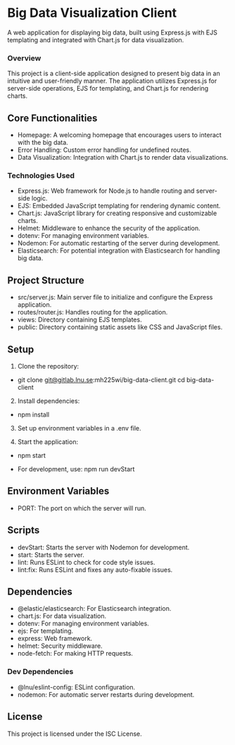 # Big Data Visualization Client

A web application for displaying big data, built using Express.js with EJS templating and integrated with Chart.js for data visualization.

### Overview

This project is a client-side application designed to present big data in an intuitive and user-friendly manner. The application utilizes Express.js for server-side operations, EJS for templating, and Chart.js for rendering charts.

## Core Functionalities

  - Homepage: A welcoming homepage that encourages users to interact with the big data.
  - Error Handling: Custom error handling for undefined routes.
  - Data Visualization: Integration with Chart.js to render data visualizations.

### Technologies Used

  -  Express.js: Web framework for Node.js to handle routing and server-side logic.
 -   EJS: Embedded JavaScript templating for rendering dynamic content.
 -   Chart.js: JavaScript library for creating responsive and customizable charts.
 -   Helmet: Middleware to enhance the security of the application.
 -   dotenv: For managing environment variables.
 -   Nodemon: For automatic restarting of the server during development.
 -   Elasticsearch: For potential integration with Elasticsearch for handling big data.

## Project Structure

 -   src/server.js: Main server file to initialize and configure the Express application.
 -   routes/router.js: Handles routing for the application.
 -   views: Directory containing EJS templates.
 -   public: Directory containing static assets like CSS and JavaScript files.

## Setup

  1.  Clone the repository:

  -  git clone git@gitlab.lnu.se:mh225wi/big-data-client.git
    cd big-data-client

2. Install dependencies:

- npm install

3. Set up environment variables in a .env file.

4. Start the application:

- npm start

- For development, use: npm run devStart

## Environment Variables

   - PORT: The port on which the server will run.

## Scripts

  -  devStart: Starts the server with Nodemon for development.
 -   start: Starts the server.
 -   lint: Runs ESLint to check for code style issues.
 -   lint:fix: Runs ESLint and fixes any auto-fixable issues.

## Dependencies

-    @elastic/elasticsearch: For Elasticsearch integration.
-    chart.js: For data visualization.
-    dotenv: For managing environment variables.
-    ejs: For templating.
-    express: Web framework.
-    helmet: Security middleware.
-    node-fetch: For making HTTP requests.

### Dev Dependencies

  -  @lnu/eslint-config: ESLint configuration.
  -  nodemon: For automatic server restarts during development.

## License

This project is licensed under the ISC License.
